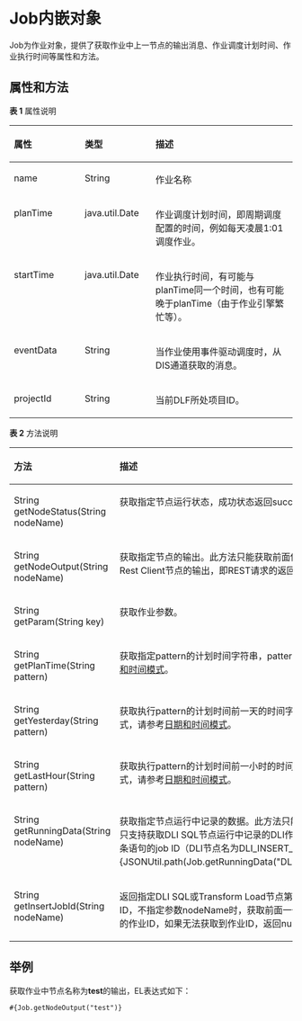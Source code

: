 # Job内嵌对象<a name="dayu_01_0498"></a>

Job为作业对象，提供了获取作业中上一节点的输出消息、作业调度计划时间、作业执行时间等属性和方法。

## 属性和方法<a name="zh-cn_topic_0132846497_section9326172819469"></a>

**表 1**  属性说明

<a name="zh-cn_topic_0132846497_table5983152818447"></a>
<table><thead align="left"><tr id="zh-cn_topic_0132846497_row1098352817443"><th class="cellrowborder" valign="top" width="25%" id="mcps1.2.4.1.1"><p id="zh-cn_topic_0132846497_p798322834416"><a name="zh-cn_topic_0132846497_p798322834416"></a><a name="zh-cn_topic_0132846497_p798322834416"></a>属性</p>
</th>
<th class="cellrowborder" valign="top" width="25%" id="mcps1.2.4.1.2"><p id="zh-cn_topic_0132846497_p19832281441"><a name="zh-cn_topic_0132846497_p19832281441"></a><a name="zh-cn_topic_0132846497_p19832281441"></a>类型</p>
</th>
<th class="cellrowborder" valign="top" width="50%" id="mcps1.2.4.1.3"><p id="zh-cn_topic_0132846497_p179833288448"><a name="zh-cn_topic_0132846497_p179833288448"></a><a name="zh-cn_topic_0132846497_p179833288448"></a>描述</p>
</th>
</tr>
</thead>
<tbody><tr id="zh-cn_topic_0132846497_row498322818449"><td class="cellrowborder" valign="top" width="25%" headers="mcps1.2.4.1.1 "><p id="zh-cn_topic_0132846497_p5983182814418"><a name="zh-cn_topic_0132846497_p5983182814418"></a><a name="zh-cn_topic_0132846497_p5983182814418"></a>name</p>
</td>
<td class="cellrowborder" valign="top" width="25%" headers="mcps1.2.4.1.2 "><p id="zh-cn_topic_0132846497_p19983132884416"><a name="zh-cn_topic_0132846497_p19983132884416"></a><a name="zh-cn_topic_0132846497_p19983132884416"></a>String</p>
</td>
<td class="cellrowborder" valign="top" width="50%" headers="mcps1.2.4.1.3 "><p id="zh-cn_topic_0132846497_p6983182804419"><a name="zh-cn_topic_0132846497_p6983182804419"></a><a name="zh-cn_topic_0132846497_p6983182804419"></a>作业名称</p>
</td>
</tr>
<tr id="zh-cn_topic_0132846497_row7983132884414"><td class="cellrowborder" valign="top" width="25%" headers="mcps1.2.4.1.1 "><p id="zh-cn_topic_0132846497_p998392804417"><a name="zh-cn_topic_0132846497_p998392804417"></a><a name="zh-cn_topic_0132846497_p998392804417"></a>planTime</p>
</td>
<td class="cellrowborder" valign="top" width="25%" headers="mcps1.2.4.1.2 "><p id="zh-cn_topic_0132846497_p13983122894418"><a name="zh-cn_topic_0132846497_p13983122894418"></a><a name="zh-cn_topic_0132846497_p13983122894418"></a>java.util.Date</p>
</td>
<td class="cellrowborder" valign="top" width="50%" headers="mcps1.2.4.1.3 "><p id="zh-cn_topic_0132846497_p0983228164415"><a name="zh-cn_topic_0132846497_p0983228164415"></a><a name="zh-cn_topic_0132846497_p0983228164415"></a>作业调度计划时间，即周期调度配置的时间，例如每天凌晨1:01调度作业。</p>
</td>
</tr>
<tr id="zh-cn_topic_0132846497_row7983428164410"><td class="cellrowborder" valign="top" width="25%" headers="mcps1.2.4.1.1 "><p id="zh-cn_topic_0132846497_p1798310287443"><a name="zh-cn_topic_0132846497_p1798310287443"></a><a name="zh-cn_topic_0132846497_p1798310287443"></a>startTime</p>
</td>
<td class="cellrowborder" valign="top" width="25%" headers="mcps1.2.4.1.2 "><p id="zh-cn_topic_0132846497_p9983828184414"><a name="zh-cn_topic_0132846497_p9983828184414"></a><a name="zh-cn_topic_0132846497_p9983828184414"></a>java.util.Date</p>
</td>
<td class="cellrowborder" valign="top" width="50%" headers="mcps1.2.4.1.3 "><p id="zh-cn_topic_0132846497_p19831628184412"><a name="zh-cn_topic_0132846497_p19831628184412"></a><a name="zh-cn_topic_0132846497_p19831628184412"></a>作业执行时间，有可能与planTime同一个时间，也有可能晚于planTime（由于作业引擎繁忙等）。</p>
</td>
</tr>
<tr id="zh-cn_topic_0132846497_row1698314282448"><td class="cellrowborder" valign="top" width="25%" headers="mcps1.2.4.1.1 "><p id="zh-cn_topic_0132846497_p1498313282447"><a name="zh-cn_topic_0132846497_p1498313282447"></a><a name="zh-cn_topic_0132846497_p1498313282447"></a>eventData</p>
</td>
<td class="cellrowborder" valign="top" width="25%" headers="mcps1.2.4.1.2 "><p id="zh-cn_topic_0132846497_p13983182820446"><a name="zh-cn_topic_0132846497_p13983182820446"></a><a name="zh-cn_topic_0132846497_p13983182820446"></a>String</p>
</td>
<td class="cellrowborder" valign="top" width="50%" headers="mcps1.2.4.1.3 "><p id="zh-cn_topic_0132846497_p39837283444"><a name="zh-cn_topic_0132846497_p39837283444"></a><a name="zh-cn_topic_0132846497_p39837283444"></a>当作业使用事件驱动调度时，从DIS通道获取的消息。</p>
</td>
</tr>
<tr id="zh-cn_topic_0132846497_row5983628124410"><td class="cellrowborder" valign="top" width="25%" headers="mcps1.2.4.1.1 "><p id="zh-cn_topic_0132846497_p698392819446"><a name="zh-cn_topic_0132846497_p698392819446"></a><a name="zh-cn_topic_0132846497_p698392819446"></a>projectId</p>
</td>
<td class="cellrowborder" valign="top" width="25%" headers="mcps1.2.4.1.2 "><p id="zh-cn_topic_0132846497_p20983728174411"><a name="zh-cn_topic_0132846497_p20983728174411"></a><a name="zh-cn_topic_0132846497_p20983728174411"></a>String</p>
</td>
<td class="cellrowborder" valign="top" width="50%" headers="mcps1.2.4.1.3 "><p id="zh-cn_topic_0132846497_p1498352874416"><a name="zh-cn_topic_0132846497_p1498352874416"></a><a name="zh-cn_topic_0132846497_p1498352874416"></a>当前DLF所处项目ID。</p>
</td>
</tr>
</tbody>
</table>

**表 2**  方法说明

<a name="zh-cn_topic_0132846497_table14461689017"></a>
<table><thead align="left"><tr id="zh-cn_topic_0132846497_row2446087010"><th class="cellrowborder" valign="top" width="38%" id="mcps1.2.3.1.1"><p id="zh-cn_topic_0132846497_p444698004"><a name="zh-cn_topic_0132846497_p444698004"></a><a name="zh-cn_topic_0132846497_p444698004"></a>方法</p>
</th>
<th class="cellrowborder" valign="top" width="62%" id="mcps1.2.3.1.2"><p id="zh-cn_topic_0132846497_p14461485016"><a name="zh-cn_topic_0132846497_p14461485016"></a><a name="zh-cn_topic_0132846497_p14461485016"></a>描述</p>
</th>
</tr>
</thead>
<tbody><tr id="zh-cn_topic_0132846497_row1440191316465"><td class="cellrowborder" valign="top" width="38%" headers="mcps1.2.3.1.1 "><p id="zh-cn_topic_0132846497_p144411113164610"><a name="zh-cn_topic_0132846497_p144411113164610"></a><a name="zh-cn_topic_0132846497_p144411113164610"></a>String getNodeStatus(String nodeName)</p>
</td>
<td class="cellrowborder" valign="top" width="62%" headers="mcps1.2.3.1.2 "><p id="zh-cn_topic_0132846497_p54411313204616"><a name="zh-cn_topic_0132846497_p54411313204616"></a><a name="zh-cn_topic_0132846497_p54411313204616"></a>获取指定节点运行状态，成功状态返回success，失败状态返回fail。</p>
</td>
</tr>
<tr id="zh-cn_topic_0132846497_row74461885010"><td class="cellrowborder" valign="top" width="38%" headers="mcps1.2.3.1.1 "><p id="zh-cn_topic_0132846497_p1044611814010"><a name="zh-cn_topic_0132846497_p1044611814010"></a><a name="zh-cn_topic_0132846497_p1044611814010"></a>String getNodeOutput(String nodeName)</p>
</td>
<td class="cellrowborder" valign="top" width="62%" headers="mcps1.2.3.1.2 "><p id="zh-cn_topic_0132846497_p104461088020"><a name="zh-cn_topic_0132846497_p104461088020"></a><a name="zh-cn_topic_0132846497_p104461088020"></a>获取指定节点的输出。此方法只能获取前面依赖节点的输出。目前只支持获取<span id="zh-cn_topic_0132846497_text156797322310"><a name="zh-cn_topic_0132846497_text156797322310"></a><a name="zh-cn_topic_0132846497_text156797322310"></a>Rest Client</span>节点的输出，即REST请求的返回消息。</p>
</td>
</tr>
<tr id="zh-cn_topic_0132846497_row1244611818019"><td class="cellrowborder" valign="top" width="38%" headers="mcps1.2.3.1.1 "><p id="zh-cn_topic_0132846497_p1446581604"><a name="zh-cn_topic_0132846497_p1446581604"></a><a name="zh-cn_topic_0132846497_p1446581604"></a>String getParam(String key)</p>
</td>
<td class="cellrowborder" valign="top" width="62%" headers="mcps1.2.3.1.2 "><p id="zh-cn_topic_0132846497_p144462081400"><a name="zh-cn_topic_0132846497_p144462081400"></a><a name="zh-cn_topic_0132846497_p144462081400"></a>获取作业参数。</p>
</td>
</tr>
<tr id="zh-cn_topic_0132846497_row1344688307"><td class="cellrowborder" valign="top" width="38%" headers="mcps1.2.3.1.1 "><p id="zh-cn_topic_0132846497_p24461781011"><a name="zh-cn_topic_0132846497_p24461781011"></a><a name="zh-cn_topic_0132846497_p24461781011"></a>String getPlanTime(String pattern)</p>
</td>
<td class="cellrowborder" valign="top" width="62%" headers="mcps1.2.3.1.2 "><p id="zh-cn_topic_0132846497_p204461881204"><a name="zh-cn_topic_0132846497_p204461881204"></a><a name="zh-cn_topic_0132846497_p204461881204"></a>获取指定pattern的计划时间字符串，pattern为日期、时间模式，请参考<a href="日期和时间模式.md#dayu_01_0496">日期和时间模式</a>。</p>
</td>
</tr>
<tr id="zh-cn_topic_0132846497_row14461083020"><td class="cellrowborder" valign="top" width="38%" headers="mcps1.2.3.1.1 "><p id="zh-cn_topic_0132846497_p2446148805"><a name="zh-cn_topic_0132846497_p2446148805"></a><a name="zh-cn_topic_0132846497_p2446148805"></a>String getYesterday(String pattern)</p>
</td>
<td class="cellrowborder" valign="top" width="62%" headers="mcps1.2.3.1.2 "><p id="zh-cn_topic_0132846497_p10446383018"><a name="zh-cn_topic_0132846497_p10446383018"></a><a name="zh-cn_topic_0132846497_p10446383018"></a>获取执行pattern的计划时间前一天的时间字符串，pattern为日期、时间模式，请参考<a href="日期和时间模式.md#dayu_01_0496">日期和时间模式</a>。</p>
</td>
</tr>
<tr id="zh-cn_topic_0132846497_row184461381903"><td class="cellrowborder" valign="top" width="38%" headers="mcps1.2.3.1.1 "><p id="zh-cn_topic_0132846497_p194461688018"><a name="zh-cn_topic_0132846497_p194461688018"></a><a name="zh-cn_topic_0132846497_p194461688018"></a>String getLastHour(String pattern)</p>
</td>
<td class="cellrowborder" valign="top" width="62%" headers="mcps1.2.3.1.2 "><p id="zh-cn_topic_0132846497_p11446108105"><a name="zh-cn_topic_0132846497_p11446108105"></a><a name="zh-cn_topic_0132846497_p11446108105"></a>获取执行pattern的计划时间前一小时的时间字符串，pattern为日期、时间模式，请参考<a href="日期和时间模式.md#dayu_01_0496">日期和时间模式</a>。</p>
</td>
</tr>
<tr id="zh-cn_topic_0132846497_row39069153012"><td class="cellrowborder" valign="top" width="38%" headers="mcps1.2.3.1.1 "><p id="zh-cn_topic_0132846497_p1906191510013"><a name="zh-cn_topic_0132846497_p1906191510013"></a><a name="zh-cn_topic_0132846497_p1906191510013"></a>String getRunningData(String nodeName)</p>
</td>
<td class="cellrowborder" valign="top" width="62%" headers="mcps1.2.3.1.2 "><p id="zh-cn_topic_0132846497_p99753402494"><a name="zh-cn_topic_0132846497_p99753402494"></a><a name="zh-cn_topic_0132846497_p99753402494"></a>获取指定节点运行中记录的数据。此方法只能获取前面依赖节点的输出。当前只支持获取DLI SQL节点运行中记录的DLI作业id，例如，想要获取DLI节点第3条语句的job ID（DLI节点名为DLI_INSERT_DATA），可以这样使用：#{JSONUtil.path(Job.getRunningData("DLI_INSERT_DATA"),"jobIds[2]")}。</p>
</td>
</tr>
<tr id="zh-cn_topic_0132846497_row1121919124015"><td class="cellrowborder" valign="top" width="38%" headers="mcps1.2.3.1.1 "><p id="zh-cn_topic_0132846497_p1622018121203"><a name="zh-cn_topic_0132846497_p1622018121203"></a><a name="zh-cn_topic_0132846497_p1622018121203"></a>String getInsertJobId(String nodeName)</p>
</td>
<td class="cellrowborder" valign="top" width="62%" headers="mcps1.2.3.1.2 "><p id="zh-cn_topic_0132846497_p142205128020"><a name="zh-cn_topic_0132846497_p142205128020"></a><a name="zh-cn_topic_0132846497_p142205128020"></a>返回指定DLI SQL或Transform Load节点第一个DLI Insert SQL语句的作业ID，不指定参数nodeName时，获取前面一个节点第一个DLI Insert SQL语句的作业ID，如果无法获取到作业ID，返回null值。</p>
</td>
</tr>
</tbody>
</table>

## 举例<a name="zh-cn_topic_0132846497_section1259817279715"></a>

获取作业中节点名称为**test**的输出，EL表达式如下：

```
#{Job.getNodeOutput("test")}
```

